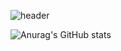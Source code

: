 ![header](https://capsule-render.vercel.app/api?type=waving&color=auto&height=250&section=header&&fontAlignY=20&text=React%20/%20JavaScript%20/%20TypeScript&fontSize=55)


![Anurag's GitHub stats](https://github-readme-stats.vercel.app/api?username=Whyukim&theme=dark&show_icons=true)
